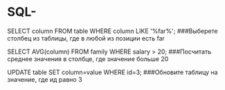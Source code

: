 # SQL-
SELECT column
FROM table
WHERE column
LIKE '%far%';
###Выберете столбец из таблицы, где в любой из позиции есть far

SELECT AVG(column)
FROM family
WHERE salary > 20;
###Посчитать среднее значения в столбце, где значение больше 20

UPDATE table 
SET column=value
WHERE id=3;
###Обновите таблицу на значение, где ид равно 3
